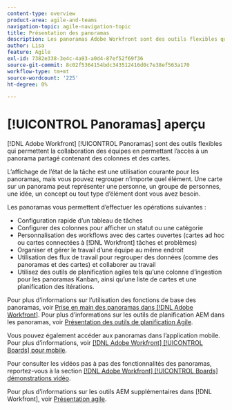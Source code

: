 ```yaml
---
content-type: overview
product-area: agile-and-teams
navigation-topic: agile-navigation-topic
title: Présentation des panoramas
description: Les panoramas Adobe Workfront sont des outils flexibles qui permettent une collaboration entre les équipes. Ils permettent d’accéder à un panorama partagé contenant des colonnes et des cartes.
author: Lisa
feature: Agile
exl-id: 7382e338-3e4c-4a93-a0d4-87ef52f69f36
source-git-commit: 8c02f5364154bdc343512416d0c7e38ef563a170
workflow-type: tm+mt
source-wordcount: '225'
ht-degree: 0%

---
```


# [!UICONTROL Panoramas] aperçu

[!DNL Adobe Workfront] [!UICONTROL Panoramas] sont des outils flexibles qui permettent la collaboration des équipes en permettant l’accès à un panorama partagé contenant des colonnes et des cartes.

L’affichage de l’état de la tâche est une utilisation courante pour les panoramas, mais vous pouvez regrouper n’importe quel élément. Une carte sur un panorama peut représenter une personne, un groupe de personnes, une idée, un concept ou tout type d’élément dont vous avez besoin.

Les panoramas vous permettent d’effectuer les opérations suivantes :

* Configuration rapide d’un tableau de tâches
* Configurer des colonnes pour afficher un statut ou une catégorie
* Personnalisation des workflows avec des cartes ouvertes (cartes ad hoc ou cartes connectées à [!DNL Workfront] tâches et problèmes)
* Organiser et gérer le travail d’une équipe au même endroit
* Utilisation des flux de travail pour regrouper des données (comme des panoramas et des cartes) et collaborer au travail
* Utilisez des outils de planification agiles tels qu’une colonne d’ingestion pour les panoramas Kanban, ainsi qu’une liste de cartes et une planification des itérations.

Pour plus d’informations sur l’utilisation des fonctions de base des panoramas, voir [Prise en main des panoramas dans [!DNL Adobe Workfront]](../agile/get-started-with-boards/get-started-with-boards.md). Pour plus d’informations sur les outils de planification AEM dans les panoramas, voir [Présentation des outils de planification Agile](/help/quicksilver/agile/use-boards-agile-planning-tools/agile-planning-tools-overview.md).

Vous pouvez également accéder aux panoramas dans l’application mobile. Pour plus d’informations, voir [[!DNL Adobe Workfront] [!UICONTROL Boards] pour mobile](/help/quicksilver/workfront-basics/mobile-apps/using-the-workfront-mobile-app/mobile-boards.md).

Pour consulter les vidéos pas à pas des fonctionnalités des panoramas, reportez-vous à la section [[!DNL Adobe Workfront] [!UICONTROL Boards] démonstrations vidéo](/help/quicksilver/agile/get-started-with-boards/boards-video-demonstrations.md).

Pour plus d’informations sur les outils AEM supplémentaires dans [!DNL Workfront], voir [Présentation agile](../agile/agile-overview.md).
